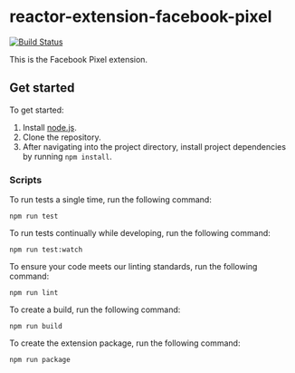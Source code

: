 # reactor-extension-facebook-pixel

[![Build Status](https://img.shields.io/github/workflow/status/Adobe-Marketing-Cloud-Activation/reactor-extension-facebook-pixel/ci?style=flat)](https://github.com/Adobe-Marketing-Cloud-Activation/reactor-extension-facebook-pixel/actions)

This is the Facebook Pixel extension.

## Get started

To get started:

1. Install [node.js](https://nodejs.org/).
2. Clone the repository.
3. After navigating into the project directory, install project dependencies by running `npm install`.

### Scripts

To run tests a single time, run the following command:

`npm run test`

To run tests continually while developing, run the following command:

`npm run test:watch`

To ensure your code meets our linting standards, run the following command:

`npm run lint`

To create a build, run the following command:

`npm run build`

To create the extension package, run the following command:

`npm run package`
